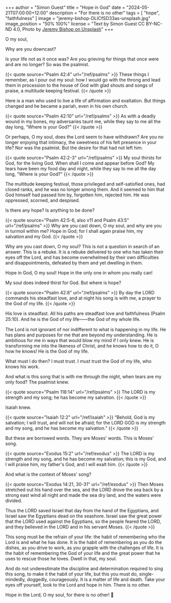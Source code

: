 +++
author = "Simon Guest"
title = "Hope in God"
date = "2024-05-21T07:00:00+12:00"
description = "For there is no other"
tags = [ "hope", "faithfulness" ]
image = "jeremy-bishop-DLICfSD33as-unsplash.jpg"
image_position = "50% 100%"
license = "Text by Simon Guest CC BY-NC-ND 4.0, Photo by [Jeremy Bishop on Unsplash](https://unsplash.com/photos/person-sitting-on-black-surface-looking-to-sky-DLICfSD33as)"
+++

O my soul,

Why are you downcast?

Is your life not as it once was? Are you grieving for things that once were and are no longer?  So was the psalmist.

{{< quote source="Psalm 42:4" url="/ref/psalms" >}}
These things I remember, as I pour out my soul: how I would go with the throng and lead them in procession to the house of God with glad shouts and songs of praise, a multitude keeping festival.
{{< /quote >}}

Here is a man who used to live a life of affirmation and exaltation. But things changed and he became a pariah, even in his own church.

{{< quote source="Psalm 42:10" url="/ref/psalms" >}}
As with a deadly wound in my bones, my adversaries taunt me, while they say to me all the day long, “Where is your God?”
{{< /quote >}}

Or perhaps, O my soul, does the Lord seem to have withdrawn? Are you no longer enjoying that intimacy, the sweetness of his felt presence in your life? Nor was the psalmist. But the desire for that had not left him.

{{< quote source="Psalm 42:2-3" url="/ref/psalms" >}}
My soul thirsts for God, for the living God. When shall I come and appear before God? My tears have been my food day and night, while they say to me all the day long, “Where is your God?”
{{< /quote >}}

The multitude keeping festival, those privileged and self-satisfied ones, had closed ranks, and he was no longer among them. And it seemed to him that God himself had passed him by, forgotten him, rejected him. He was oppressed, scorned, and despised.

Is there any hope? Is anything to be done?

{{< quote source="Psalm 42:5-6, also v11 and Psalm 43:5" url="/ref/psalms" >}}
Why are you cast down, O my soul, and why are you in turmoil within me? Hope in God; for I shall again praise him, my salvation and my God.
{{< /quote >}}

Why are you cast down, O my soul? This is not a question in search of an answer. This is a rebuke. It is a rebuke delivered to one who has taken their eyes off the Lord, and has become overwhelmed by their own difficulties and disappointments, defeated by them and yet dwelling in them.

Hope in God, O my soul! Hope in the only one in whom you really can!

My soul does indeed thirst for God. But where is hope?

{{< quote source="Psalm 42:8" url="/ref/psalms" >}}
By day the LORD commands his steadfast love, and at night his song is with me, a prayer to the God of my life.
{{< /quote >}}

His love is steadfast. All his paths are steadfast love and faithfulness (Psalm 25:10). And he is the God of my life⸺the God of my whole life.

The Lord is not ignorant of nor indifferent to what is happening in my life. He has plans and purposes for me that are beyond my understanding. He is ambitious for me in ways that would blow my mind if I only knew. He is transforming me into the likeness of Christ, and he knows how to do it, O how he knows! He is the God of my life.

What must I do then? I must trust. I must trust the God of my life, who knows his work.

And what is this song that is with me through the night, when tears are my only food? The psalmist knew.

{{< quote source="Psalm 118:14" url="/ref/psalms" >}}
The LORD is my strength and my song; he has become my salvation.
{{< /quote >}}

Isaiah knew.

{{< quote source="Isaiah 12:2" url="/ref/isaiah" >}}
“Behold, God is my salvation; I will trust, and will not be afraid; for the LORD GOD is my strength and my song, and he has become my salvation.”
{{< /quote >}}

But these are borrowed words. They are Moses' words. This is Moses' song.

{{< quote source="Exodus 15:2" url="/ref/exodus" >}}
The LORD is my strength and my song, and he has become my salvation; this is my God, and I will praise him, my father's God, and I will exalt him.
{{< /quote >}}

And what is the context of Moses' song?

{{< quote source="Exodus 14:21, 30-31" url="/ref/exodus" >}}
Then Moses stretched out his hand over the sea, and the LORD drove the sea back by a strong east wind all night and made the sea dry land, and the waters were divided.

Thus the LORD saved Israel that day from the hand of the Egyptians, and Israel saw the Egyptians dead on the seashore. Israel saw the great power that the LORD used against the Egyptians, so the people feared the LORD, and they believed in the LORD and in his servant Moses.
{{< /quote >}}

This song must be the refrain of your life: the habit of remembering who the Lord is and what he has done. It is the habit of remembering as you do the dishes, as you drive to work, as you grapple with the challenges of life. It is the habit of remembering the God of your life and the great power that he uses to rescue those he loves. Dwell in that, my soul.

And do not underestimate the discipline and determination required to sing this song, to make it the habit of your life, but this you must do, single-mindedly, doggedly, courageously.  It is a matter of life and death. Take your eyes off yourself, look to the Lord and hope in him.  There is no other.

Hope in the Lord, O my soul, for there is no other! 🙏
